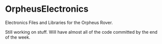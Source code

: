 # OrpheusElectronics
Electronics Files and Libraries for the Orpheus Rover.

Still working on stuff. Will have almost all of the code committed by the end of the week.


